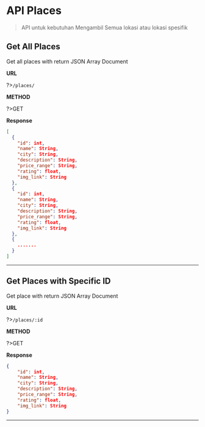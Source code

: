 # API Places

> API untuk kebutuhan Mengambil Semua lokasi atau lokasi spesifik

## Get All Places

Get all places with return JSON Array Document

**URL**

?>`/places/`

**METHOD**

?>GET

**Response**
```json
[
  {
    "id": int,
    "name": String,
    "city": String,
    "description": String,
    "price_range": String,
    "rating": float,
    "img_link": String
  },
  {
    "id": int,
    "name": String,
    "city": String,
    "description": String,
    "price_range": String,
    "rating": float,
    "img_link": String
  },
  {
    .......
  }
]
```
---

## Get Places with Specific ID

Get place with return JSON Array Document

**URL**

?>`/places/:id`

**METHOD**

?>GET

**Response**
```json
{
    "id": int,
    "name": String,
    "city": String,
    "description": String,
    "price_range": String,
    "rating": float,
    "img_link": String
}
```
---
